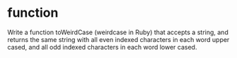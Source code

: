 # function
Write a function toWeirdCase (weirdcase in Ruby) that accepts a string, and returns the same string with all even indexed characters in each word upper cased, and all odd indexed characters in each word lower cased. 
